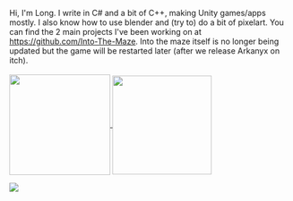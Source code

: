 Hi, I'm Long. I write in C# and a bit of C++, making Unity games/apps mostly. I also know how to use blender and (try to) do a bit of pixelart. You can find the 2 main projects I've been working on at https://github.com/Into-The-Maze. Into the maze itself is no longer being updated but the game will be restarted later (after we release Arkanyx on itch).
<br/><br/>
<a href="https://github.com/anuraghazra/github-readme-stats">
  <img height=180em align="center" src="https://github-readme-stats-l-o-ng.vercel.app/api?username=L-o-ng&theme=midnight-purple&include_all_commits=true" />
</a>
<a href="https://github.com/anuraghazra/convoychat">
  <img height=177em align="center" src="https://github-readme-stats-l-o-ng.vercel.app/api/pin/?username=Into-The-Maze&theme=midnight-purple&repo=Arkanyx&layout=compact" />
</a>

<img src="{https://img.shields.io/badge/blender-%23F5792A.svg?style=for-the-badge&logo=blender&logoColor=white}" />
